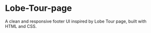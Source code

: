 # Lobe-Tour-page
A clean and responsive footer UI inspired by Lobe Tour page, built with HTML and CSS.
